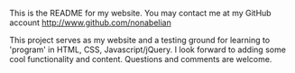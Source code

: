 This is the README for my website.  You may contact me at my GitHub account
http://www.github.com/nonabelian

This project serves as my website and a testing ground for learning to
'program' in HTML, CSS, Javascript/jQuery. I look forward to adding some cool
functionality and content.  Questions and comments are welcome.  
